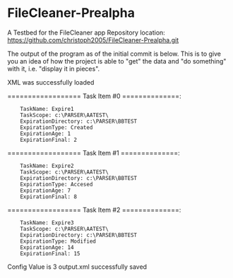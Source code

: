 # FileCleaner-Prealpha
A Testbed for the FileCleaner app
Repository location: https://github.com/christoph2005/FileCleaner-Prealpha.git


The output of the program as of the initial commit is below.
This is to give you an idea of how the project is able to "get" the data and "do something" with it, i.e. "display it in pieces".

XML was successfully loaded


================== Task Item #0 ==============:

        TaskName: Expire1
        TaskScope: c:\PARSER\AATEST\
        ExpirationDirectory: c:\PARSER\BBTEST
        ExpirationType: Created
        ExpirationAge: 1
        ExpirationFinal: 2


================== Task Item #1 ==============:

        TaskName: Expire2
        TaskScope: c:\PARSER\AATEST\
        ExpirationDirectory: c:\PARSER\BBTEST
        ExpirationType: Accesed
        ExpirationAge: 7
        ExpirationFinal: 8


================== Task Item #2 ==============:

        TaskName: Expire3
        TaskScope: c:\PARSER\AATEST\
        ExpirationDirectory: c:\PARSER\BBTEST
        ExpirationType: Modified
        ExpirationAge: 14
        ExpirationFinal: 15


Config Value is 3
output.xml successfully saved
